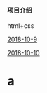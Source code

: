 
#### 项目介绍
html+css

[2018-10-9](2018-10-9/web/test1.html)

[2018-10-10](2018-10-10/web/index.html)

# a
